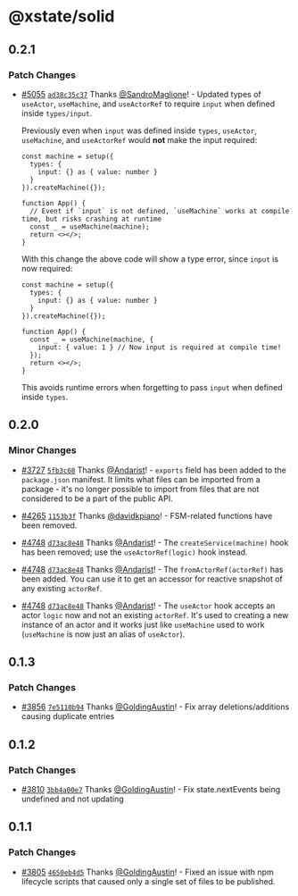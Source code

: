 # @xstate/solid

## 0.2.1

### Patch Changes

- [#5055](https://github.com/statelyai/xstate/pull/5055) [`ad38c35c37`](https://github.com/statelyai/xstate/commit/ad38c35c377d4ec5c97710fda12512abbe5f7140) Thanks [@SandroMaglione](https://github.com/SandroMaglione)! - Updated types of `useActor`, `useMachine`, and `useActorRef` to require `input` when defined inside `types/input`.

  Previously even when `input` was defined inside `types`, `useActor`, `useMachine`, and `useActorRef` would **not** make the input required:

  ```tsx
  const machine = setup({
    types: {
      input: {} as { value: number }
    }
  }).createMachine({});

  function App() {
    // Event if `input` is not defined, `useMachine` works at compile time, but risks crashing at runtime
    const _ = useMachine(machine);
    return <></>;
  }
  ```

  With this change the above code will show a type error, since `input` is now required:

  ```tsx
  const machine = setup({
    types: {
      input: {} as { value: number }
    }
  }).createMachine({});

  function App() {
    const _ = useMachine(machine, {
      input: { value: 1 } // Now input is required at compile time!
    });
    return <></>;
  }
  ```

  This avoids runtime errors when forgetting to pass `input` when defined inside `types`.

## 0.2.0

### Minor Changes

- [#3727](https://github.com/statelyai/xstate/pull/3727) [`5fb3c68`](https://github.com/statelyai/xstate/commit/5fb3c68) Thanks [@Andarist](https://github.com/Andarist)! - `exports` field has been added to the `package.json` manifest. It limits what files can be imported from a package - it's no longer possible to import from files that are not considered to be a part of the public API.

- [#4265](https://github.com/statelyai/xstate/pull/4265) [`1153b3f`](https://github.com/statelyai/xstate/commit/1153b3f) Thanks [@davidkpiano](https://github.com/davidkpiano)! - FSM-related functions have been removed.

- [#4748](https://github.com/statelyai/xstate/pull/4748) [`d73ac8e48`](https://github.com/statelyai/xstate/commit/d73ac8e48af82d4d3bde648206e633eb93193353) Thanks [@Andarist](https://github.com/Andarist)! - The `createService(machine)` hook has been removed; use the `useActorRef(logic)` hook instead.

- [#4748](https://github.com/statelyai/xstate/pull/4748) [`d73ac8e48`](https://github.com/statelyai/xstate/commit/d73ac8e48af82d4d3bde648206e633eb93193353) Thanks [@Andarist](https://github.com/Andarist)! - The `fromActorRef(actorRef)` has been added. You can use it to get an accessor for reactive snapshot of any existing `actorRef`.

- [#4748](https://github.com/statelyai/xstate/pull/4748) [`d73ac8e48`](https://github.com/statelyai/xstate/commit/d73ac8e48af82d4d3bde648206e633eb93193353) Thanks [@Andarist](https://github.com/Andarist)! - The `useActor` hook accepts an actor `logic` now and not an existing `actorRef`. It's used to creating a new instance of an actor and it works just like `useMachine` used to work (`useMachine` is now just an alias of `useActor`).

## 0.1.3

### Patch Changes

- [#3856](https://github.com/statelyai/xstate/pull/3856) [`7e5110b94`](https://github.com/statelyai/xstate/commit/7e5110b9454d50b81cd7089eaeaf84cb14415f43) Thanks [@GoldingAustin](https://github.com/GoldingAustin)! - Fix array deletions/additions causing duplicate entries

## 0.1.2

### Patch Changes

- [#3810](https://github.com/statelyai/xstate/pull/3810) [`3bb4a00e7`](https://github.com/statelyai/xstate/commit/3bb4a00e7e4eb66a3fabfc20e811bbadfa8eb7a4) Thanks [@GoldingAustin](https://github.com/GoldingAustin)! - Fix state.nextEvents being undefined and not updating

## 0.1.1

### Patch Changes

- [#3805](https://github.com/statelyai/xstate/pull/3805) [`4650eb4d5`](https://github.com/statelyai/xstate/commit/4650eb4d533251cd8a9a30c9e89710b486386e3a) Thanks [@GoldingAustin](https://github.com/GoldingAustin)! - Fixed an issue with npm lifecycle scripts that caused only a single set of files to be published.
